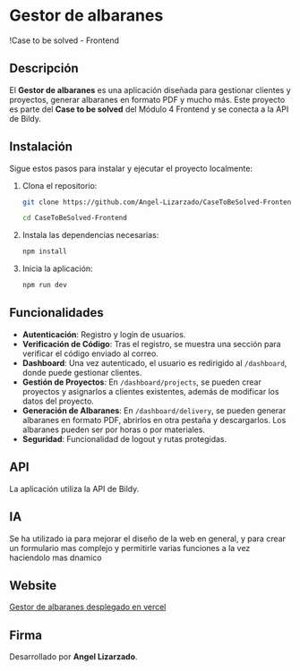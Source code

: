 # Gestor de albaranes

!Case to be solved - Frontend

## Descripción

El **Gestor de albaranes** es una aplicación diseñada para gestionar clientes y proyectos, generar albaranes en formato PDF y mucho más. Este proyecto es parte del **Case to be solved** del Módulo 4 Frontend y se conecta a la API de Bildy.

## Instalación

Sigue estos pasos para instalar y ejecutar el proyecto localmente:

1. Clona el repositorio:
    ```bash
    git clone https://github.com/Angel-Lizarzado/CaseToBeSolved-Frontend
    
    cd CaseToBeSolved-Frontend
    ```

2. Instala las dependencias necesarias:
    ```bash
    npm install
    ```

3. Inicia la aplicación:
    ```bash
    npm run dev
    ```

## Funcionalidades

- **Autenticación**: Registro y login de usuarios.
- **Verificación de Código**: Tras el registro, se muestra una sección para verificar el código enviado al correo.
- **Dashboard**: Una vez autenticado, el usuario es redirigido al `/dashboard`, donde puede gestionar clientes.
- **Gestión de Proyectos**: En `/dashboard/projects`, se pueden crear proyectos y asignarlos a clientes existentes, además de modificar los datos del proyecto.
- **Generación de Albaranes**: En `/dashboard/delivery`, se pueden generar albaranes en formato PDF, abrirlos en otra pestaña y descargarlos. Los albaranes pueden ser por horas o por materiales.
- **Seguridad**: Funcionalidad de logout y rutas protegidas.

## API

La aplicación utiliza la API de Bildy.

## IA

Se ha utilizado ia para mejorar el diseño de la web en general, y para crear un formulario mas complejo y permitirle varias funciones a la vez haciendolo mas dnamico

## Website

[Gestor de albaranes desplegado en vercel](https://gestordealbaranes-angellizarzados-projects.vercel.app/)

## Firma

Desarrollado por **Angel Lizarzado**.
